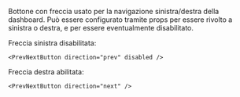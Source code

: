 Bottone con freccia usato per la navigazione sinistra/destra della dashboard. Può essere configurato tramite props per essere rivolto a sinistra o destra, e per essere eventualmente disabilitato.

Freccia sinistra disabilitata:

```
<PrevNextButton direction="prev" disabled />
```

Freccia destra abilitata:

```
<PrevNextButton direction="next" />
```
